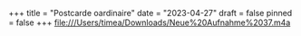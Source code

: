 +++
title = "Postcarde oardinaire"
date = "2023-04-27"
draft = false
pinned = false
+++
<file:///Users/timea/Downloads/Neue%20Aufnahme%2037.m4a>